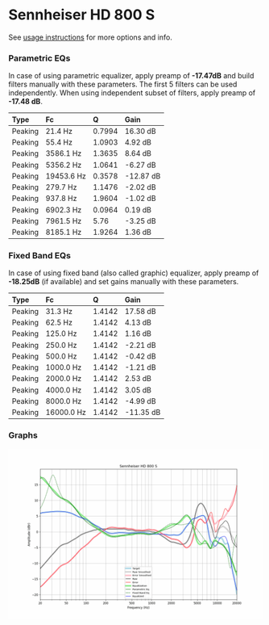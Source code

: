 # Sennheiser HD 800 S
See [usage instructions](https://github.com/jaakkopasanen/AutoEq#usage) for more options and info.

### Parametric EQs
In case of using parametric equalizer, apply preamp of **-17.47dB** and build filters manually
with these parameters. The first 5 filters can be used independently.
When using independent subset of filters, apply preamp of **-17.48 dB**.

| Type    | Fc         |      Q | Gain      |
|:--------|:-----------|:-------|:----------|
| Peaking | 21.4 Hz    | 0.7994 | 16.30 dB  |
| Peaking | 55.4 Hz    | 1.0903 | 4.92 dB   |
| Peaking | 3586.1 Hz  | 1.3635 | 8.64 dB   |
| Peaking | 5356.2 Hz  | 1.0641 | -6.27 dB  |
| Peaking | 19453.6 Hz | 0.3578 | -12.87 dB |
| Peaking | 279.7 Hz   | 1.1476 | -2.02 dB  |
| Peaking | 937.8 Hz   | 1.9604 | -1.02 dB  |
| Peaking | 6902.3 Hz  | 0.0964 | 0.19 dB   |
| Peaking | 7961.5 Hz  | 5.76   | -3.25 dB  |
| Peaking | 8185.1 Hz  | 1.9264 | 1.36 dB   |

### Fixed Band EQs
In case of using fixed band (also called graphic) equalizer, apply preamp of **-18.25dB**
(if available) and set gains manually with these parameters.

| Type    | Fc         |      Q | Gain      |
|:--------|:-----------|:-------|:----------|
| Peaking | 31.3 Hz    | 1.4142 | 17.58 dB  |
| Peaking | 62.5 Hz    | 1.4142 | 4.13 dB   |
| Peaking | 125.0 Hz   | 1.4142 | 1.16 dB   |
| Peaking | 250.0 Hz   | 1.4142 | -2.21 dB  |
| Peaking | 500.0 Hz   | 1.4142 | -0.42 dB  |
| Peaking | 1000.0 Hz  | 1.4142 | -1.21 dB  |
| Peaking | 2000.0 Hz  | 1.4142 | 2.53 dB   |
| Peaking | 4000.0 Hz  | 1.4142 | 3.05 dB   |
| Peaking | 8000.0 Hz  | 1.4142 | -4.99 dB  |
| Peaking | 16000.0 Hz | 1.4142 | -11.35 dB |

### Graphs
![](./Sennheiser%20HD%20800%20S.png)